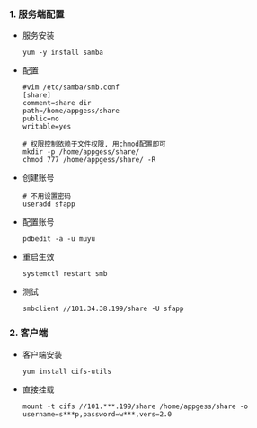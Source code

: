 ### 1. 服务端配置

* 服务安装

  ```shell
  yum -y install samba
  ```

* 配置

  ```shell
  #vim /etc/samba/smb.conf
  [share]
  comment=share dir
  path=/home/appgess/share
  public=no
  writable=yes
  
  # 权限控制依赖于文件权限, 用chmod配置即可
  mkdir -p /home/appgess/share/
  chmod 777 /home/appgess/share/ -R
  ```

* 创建账号

  ```shell
  # 不用设置密码
  useradd sfapp
  ```

* 配置账号

  ```shell
  pdbedit -a -u muyu
  ```

* 重启生效

  ```shell
  systemctl restart smb
  ```

* 测试

  ```shell
  smbclient //101.34.38.199/share -U sfapp
  ```

### 2. 客户端

* 客户端安装

  ```shell
  yum install cifs-utils
  ```

* 直接挂载

  ```shell
  mount -t cifs //101.***.199/share /home/appgess/share -o username=s***p,password=w***,vers=2.0
  ```

  